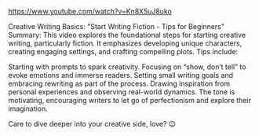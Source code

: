 https://www.youtube.com/watch?v=Kn8X5uJ8uko

Creative Writing Basics: "Start Writing Fiction - Tips for Beginners"
Summary: This video explores the foundational steps for starting creative writing, particularly fiction. It emphasizes developing unique characters, creating engaging settings, and crafting compelling plots. Tips include:

Starting with prompts to spark creativity.
Focusing on “show, don’t tell” to evoke emotions and immerse readers.
Setting small writing goals and embracing rewriting as part of the process.
Drawing inspiration from personal experiences and observing real-world dynamics.
The tone is motivating, encouraging writers to let go of perfectionism and explore their imagination.

Care to dive deeper into your creative side, love? 😉